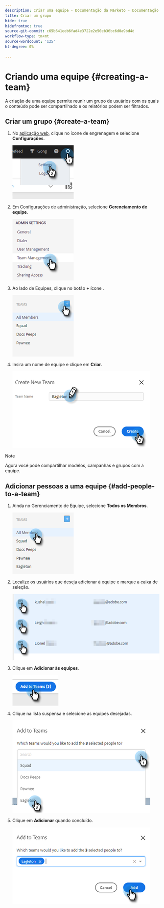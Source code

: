 ```yaml
---
description: Criar uma equipe - Documentação da Marketo - Documentação do produto
title: Criar um grupo
hide: true
hidefromtoc: true
source-git-commit: c65b641eeb6fad4e3722e2e50eb36bc6d0a9bd4d
workflow-type: tm+mt
source-wordcount: '125'
ht-degree: 0%

---
```


# Criando uma equipe {#creating-a-team}

A criação de uma equipe permite reunir um grupo de usuários com os quais o conteúdo pode ser compartilhado e os relatórios podem ser filtrados.

## Criar um grupo {#create-a-team}

1. No [aplicação web](https://toutapp.com/login), clique no ícone de engrenagem e selecione **Configurações**.

   ![](assets/create-a-team-1.png)

1. Em Configurações de administração, selecione **Gerenciamento de equipe**.

   ![](assets/create-a-team-2.png)

1. Ao lado de Equipes, clique no botão **+** ícone .

   ![](assets/create-a-team-3.png)

1. Insira um nome de equipe e clique em **Criar**.

   ![](assets/create-a-team-4.png)

>[!NOTE]
>
>Agora você pode compartilhar modelos, campanhas e grupos com a equipe.

## Adicionar pessoas a uma equipe {#add-people-to-a-team}

1. Ainda no Gerenciamento de Equipe, selecione **Todos os Membros**.

   ![](assets/create-a-team-5.png)

1. Localize os usuários que deseja adicionar à equipe e marque a caixa de seleção.

   ![](assets/create-a-team-6.png)

1. Clique em **Adicionar às equipes**.

   ![](assets/create-a-team-7.png)

1. Clique na lista suspensa e selecione as equipes desejadas.

   ![](assets/create-a-team-8.png)

1. Clique em **Adicionar** quando concluído.

   ![](assets/create-a-team-9.png)
